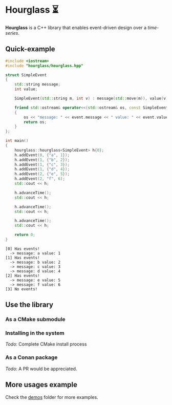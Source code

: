 # Hourglass :hourglass_flowing_sand:

**Hourglass** is a C++ library that enables event-driven design over a *time-series*.

## Quick-example

```cpp
#include <iostream>
#include "hourglass/hourglass.hpp"

struct SimpleEvent
{
    std::string message;
    int value;

    SimpleEvent(std::string m, int v) : message(std::move(m)), value(v) {}

    friend std::ostream& operator<<(std::ostream& os, const SimpleEvent& event)
    {
        os << "message: " << event.message << " value: " << event.value;
        return os;
    }
};

int main()
{
    hourglass::hourglass<SimpleEvent> h{0};
    h.addEvent(0, {"a", 1});
    h.addEvent(1, {"b", 2});
    h.addEvent(1, {"c", 3});
    h.addEvent(1, {"d", 4});
    h.addEvent(2, {"e", 5});
    h.addEvent(2, "f", 6);
    std::cout << h;

    h.advanceTime();
    std::cout << h;

    h.advanceTime();
    std::cout << h;

    h.advanceTime();
    std::cout << h;

    return 0;
}

```

```
[0] Has events!
  -> message: a value: 1
[1] Has events!
  -> message: b value: 2
  -> message: c value: 3
  -> message: d value: 4
[2] Has events!
  -> message: e value: 5
  -> message: f value: 6
[3] No events!
```

## Use the library
### As a CMake submodule

### Installing in the system
*Todo*: Complete CMake install process

### As a Conan package
*Todo*: A PR would be appreciated.

## More usages example

Check the [demos](/demos) folder for more examples.